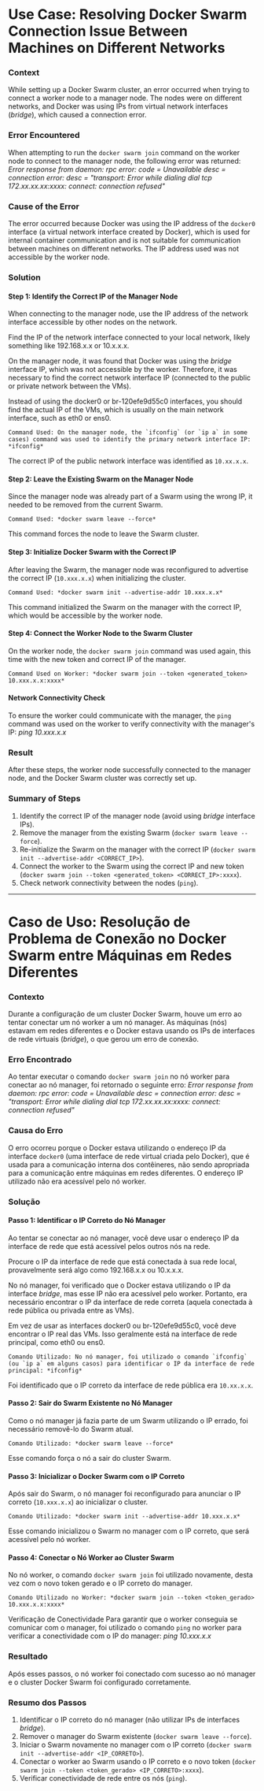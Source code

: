 # Use Case: Resolving Docker Swarm Connection Issue Between Machines on Different Networks

### Context

While setting up a Docker Swarm cluster, an error occurred when trying to connect a worker node to a manager node. The nodes were on different networks, and Docker was using IPs from virtual network interfaces (*bridge*), which caused a connection error.

### Error Encountered

When attempting to run the `docker swarm join` command on the worker node to connect to the manager node, the following error was returned:
*Error response from daemon: rpc error: code = Unavailable desc = connection error: desc = "transport: Error while dialing dial tcp 172.xx.xx.xx:xxxx: connect: connection refused"*

### Cause of the Error

The error occurred because Docker was using the IP address of the `docker0` interface (a virtual network interface created by Docker), which is used for internal container communication and is not suitable for communication between machines on different networks. The IP address used was not accessible by the worker node.

### Solution

#### Step 1: Identify the Correct IP of the Manager Node

When connecting to the manager node, use the IP address of the network interface accessible by other nodes on the network.

Find the IP of the network interface connected to your local network, likely something like 192.168.x.x or 10.x.x.x.

On the manager node, it was found that Docker was using the *bridge* interface IP, which was not accessible by the worker. Therefore, it was necessary to find the correct network interface IP (connected to the public or private network between the VMs).

Instead of using the docker0 or br-120efe9d55c0 interfaces, you should find the actual IP of the VMs, which is usually on the main network interface, such as eth0 or ens0.

    Command Used: On the manager node, the `ifconfig` (or `ip a` in some cases) command was used to identify the primary network interface IP: *ifconfig*

The correct IP of the public network interface was identified as `10.xx.x.x`.

#### Step 2: Leave the Existing Swarm on the Manager Node

Since the manager node was already part of a Swarm using the wrong IP, it needed to be removed from the current Swarm.

    Command Used: *docker swarm leave --force*

This command forces the node to leave the Swarm cluster.

#### Step 3: Initialize Docker Swarm with the Correct IP

After leaving the Swarm, the manager node was reconfigured to advertise the correct IP (`10.xxx.x.x`) when initializing the cluster.

    Command Used: *docker swarm init --advertise-addr 10.xxx.x.x*

This command initialized the Swarm on the manager with the correct IP, which would be accessible by the worker node.

#### Step 4: Connect the Worker Node to the Swarm Cluster

On the worker node, the `docker swarm join` command was used again, this time with the new token and correct IP of the manager.

    Command Used on Worker: *docker swarm join --token <generated_token> 10.xxx.x.x:xxxx*

#### Network Connectivity Check

To ensure the worker could communicate with the manager, the `ping` command was used on the worker to verify connectivity with the manager's IP: *ping 10.xxx.x.x*

### Result

After these steps, the worker node successfully connected to the manager node, and the Docker Swarm cluster was correctly set up.

### Summary of Steps

1. Identify the correct IP of the manager node (avoid using *bridge* interface IPs).
2. Remove the manager from the existing Swarm (`docker swarm leave --force`).
3. Re-initialize the Swarm on the manager with the correct IP (`docker swarm init --advertise-addr <CORRECT_IP>`).
4. Connect the worker to the Swarm using the correct IP and new token (`docker swarm join --token <generated_token> <CORRECT_IP>:xxxx`).
5. Check network connectivity between the nodes (`ping`).


**************************************************************************************************************

# Caso de Uso: Resolução de Problema de Conexão no Docker Swarm entre Máquinas em Redes Diferentes

### Contexto

Durante a configuração de um cluster Docker Swarm, houve um erro ao tentar conectar um nó worker a um nó manager. As máquinas (nós) estavam em redes diferentes e o Docker estava usando os IPs de interfaces de rede virtuais (*bridge*), o que gerou um erro de conexão.

### Erro Encontrado

Ao tentar executar o comando `docker swarm join` no nó worker para conectar ao nó manager, foi retornado o seguinte erro:
*Error response from daemon: rpc error: code = Unavailable desc = connection error: desc = "transport: Error while dialing dial tcp 172.xx.xx.xx:xxxx: connect: connection refused"*

### Causa do Erro

O erro ocorreu porque o Docker estava utilizando o endereço IP da interface `docker0` (uma interface de rede virtual criada pelo Docker), que é usada para a comunicação interna dos contêineres, não sendo apropriada para a comunicação entre máquinas em redes diferentes. O endereço IP utilizado não era acessível pelo nó worker.

### Solução

#### Passo 1: Identificar o IP Correto do Nó Manager

Ao tentar se conectar ao nó manager, você deve usar o endereço IP da interface de rede que está acessível pelos outros nós na rede.

Procure o IP da interface de rede que está conectada à sua rede local, provavelmente será algo como 192.168.x.x ou 10.x.x.x.

No nó manager, foi verificado que o Docker estava utilizando o IP da interface *bridge*, mas esse IP não era acessível pelo worker. Portanto, era necessário encontrar o IP da interface de rede correta (aquela conectada à rede pública ou privada entre as VMs).

Em vez de usar as interfaces docker0 ou br-120efe9d55c0, você deve encontrar o IP real das VMs. Isso geralmente está na interface de rede principal, como eth0 ou ens0.

    Comando Utilizado: No nó manager, foi utilizado o comando `ifconfig` (ou `ip a` em alguns casos) para identificar o IP da interface de rede principal: *ifconfig*

Foi identificado que o IP correto da interface de rede pública era `10.xx.x.x`.

#### Passo 2: Sair do Swarm Existente no Nó Manager

Como o nó manager já fazia parte de um Swarm utilizando o IP errado, foi necessário removê-lo do Swarm atual.

    Comando Utilizado: *docker swarm leave --force*

Esse comando força o nó a sair do cluster Swarm.

#### Passo 3: Inicializar o Docker Swarm com o IP Correto

Após sair do Swarm, o nó manager foi reconfigurado para anunciar o IP correto (`10.xxx.x.x`) ao inicializar o cluster.

    Comando Utilizado: *docker swarm init --advertise-addr 10.xxx.x.x*

Esse comando inicializou o Swarm no manager com o IP correto, que será acessível pelo nó worker.

#### Passo 4: Conectar o Nó Worker ao Cluster Swarm

No nó worker, o comando `docker swarm join` foi utilizado novamente, desta vez com o novo token gerado e o IP correto do manager.

    Comando Utilizado no Worker: *docker swarm join --token <token_gerado> 10.xxx.x.x:xxxx*

Verificação de Conectividade
Para garantir que o worker conseguia se comunicar com o manager, foi utilizado o comando `ping` no worker para verificar a conectividade com o IP do manager: *ping 10.xxx.x.x*

### Resultado

Após esses passos, o nó worker foi conectado com sucesso ao nó manager e o cluster Docker Swarm foi configurado corretamente.

### Resumo dos Passos

1. Identificar o IP correto do nó manager (não utilizar IPs de interfaces *bridge*).
2. Remover o manager do Swarm existente (`docker swarm leave --force`).
3. Iniciar o Swarm novamente no manager com o IP correto (`docker swarm init --advertise-addr <IP_CORRETO>`).
4. Conectar o worker ao Swarm usando o IP correto e o novo token (`docker swarm join --token <token_gerado> <IP_CORRETO>:xxxx`).
5. Verificar conectividade de rede entre os nós (`ping`).
